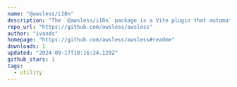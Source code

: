 ```yaml
---
name: "@awsless/i18n"
description: "The `@awsless/i18n` package is a Vite plugin that automatically translates your text in build time using AI or any other tool you prefer. The plugin will inline the translations so you don't have to worry about loading the translations at the right time."
repo_url: "https://github.com/awsless/awsless"
author: "ivands"
homepage: "https://github.com/awsless/awsless#readme"
downloads: 1
updated: "2024-09-17T10:16:34.129Z"
github_stars: 1
tags: 
  - utility
---
```


